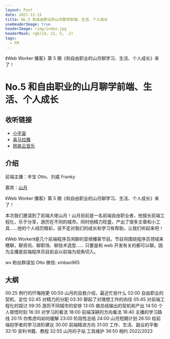 ```yaml
---
layout: Post
date: 2021-12-15
title: No.5 和自由职业的山月聊学前端、生活、个人成长
useHeaderImage: true
headerImage: /img/index.jpg
headerMask: rgb(14, 21, 5, .2)
tags:
  - FM
---
```


《Web Worker 播客》第 5 期《和自由职业的山月聊学习、生活、个人成长》来了！

<!-- more -->

# No.5 和自由职业的山月聊学前端、生活、个人成长

## 收听链接

- [小宇宙](https://www.xiaoyuzhoufm.com/episode/61b944821773c5744af3f109)
- [喜马拉雅](https://www.ximalaya.com/sound/482513553)
- [网易云音乐](https://music.163.com/#/program?id=2495643956)

## 介绍

前端主播：辛宝 Otto、刘威 Franky

嘉宾：[山月](http://shanyue.tech/)

《Web Worker 播客》第 5 期《和自由职业的山月聊学习、生活、个人成长》来了！

本次我们邀请到了前端大佬山月！山月目前是一名前端自由职业者，他擅长前端工程化，乐于分享，游历在不同的城市。同时他精力旺盛，产出了很多文章和小工具......他的个人经历精彩，说不定对我们的成长和学习有帮助，让我们听起来吧！

《Web Worker》是几个前端程序员闲聊的音频播客节目。节目将围绕程序员领域来瞎聊，聊资讯、聊职场、聊技术选型...... 只要是和 web 开发有关的都可以聊。因为主播是前端程序员目前会以前端为视角切入。

wx 粉丝群请加 Otto 微信: xinbao965

## 大纲

00:25 例行的忏悔拖更
00:50 山月的自我介绍，最近忙些什么
02:00 自由职业的契机、定位
02:45 对精力的分配
03:30 聊起了对理想工作的向往
05:45 对前端工程化的探讨
09:35 游历不同城市的安排
13:05 做总结输出的契机和产出
14:50 个人顿悟时刻
16:30 对学习的看法
18:00 前端深耕的方向看法
18:40 主播的学习路线
20:15 你焦虑吗如何缓解
23:00 阶段性总结
24:00 山月短期计划
26:50 给前端初学者的学习进阶建议
30:00 前端精进方向
31:00 工作、生活、副业的平衡
32:10 安利书籍、教程
32:55 山月的子站 工具维护
36:50 相约 2022/2023
